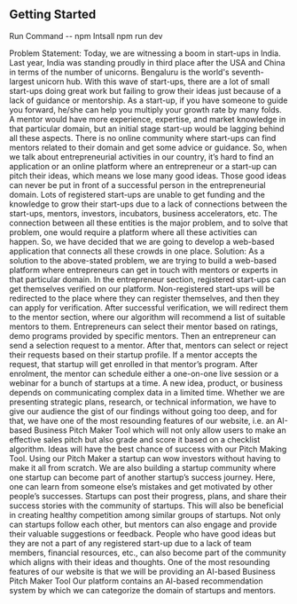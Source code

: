 ## Getting Started ##

Run Command -- npm Intsall
npm run dev


Problem Statement: Today, we are witnessing a boom in start-ups in India. Last year, India was standing proudly in third place after the USA and China in terms of the number of unicorns. Bengaluru is the world's seventh-largest unicorn hub. With this wave of start-ups, there are a lot of small start-ups doing great work but failing to grow their ideas just because of a lack of guidance or mentorship. As a start-up, if you have someone to guide you forward, he/she can help you multiply your growth rate by many folds. A mentor would have more experience, expertise, and market knowledge in that particular domain, but an initial stage start-up would be lagging behind all these aspects. There is no online community where start-ups can find mentors related to their domain and get some advice or guidance. So, when we talk about entrepreneurial activities in our country, it’s hard to find an application or an online platform where an entrepreneur or a start-up can pitch their ideas, which means we lose many good ideas. Those good ideas can never be put in front of a successful person in the entrepreneurial domain. Lots of registered start-ups are unable to get funding and the knowledge to grow their start-ups due to a lack of connections between the start-ups, mentors, investors, incubators, business accelerators, etc. The connection between all these entities is the major problem, and to solve that problem, one would require a platform where all these activities can happen. So, we have decided that we are going to develop a web-based application that connects all these crowds in one place. Solution: As a solution to the above-stated problem, we are trying to build a web-based platform where entrepreneurs can get in touch with mentors or experts in that particular domain. In the entrepreneur section, registered start-ups can get themselves verified on our platform. Non-registered start-ups will be redirected to the place where they can register themselves, and then they can apply for verification. After successful verification, we will redirect them to the mentor section, where our algorithm will recommend a list of suitable mentors to them. Entrepreneurs can select their mentor based on ratings, demo programs provided by specific mentors. Then an entrepreneur can send a selection request to a mentor. After that, mentors can select or reject their requests based on their startup profile. If a mentor accepts the request, that startup will get enrolled in that mentor’s program. After enrolment, the mentor can schedule either a one-on-one live session or a webinar for a bunch of startups at a time. A new idea, product, or business depends on communicating complex data in a limited time. Whether we are presenting strategic plans, research, or technical information, we have to give our audience the gist of our findings without going too deep, and for that, we have one of the most resounding features of our website, i.e. an AI-based Business Pitch Maker Tool which will not only allow users to make an effective sales pitch but also grade and score it based on a checklist algorithm. Ideas will have the best chance of success with our Pitch Making Tool. Using our Pitch Maker a startup can wow investors without having to make it all from scratch. We are also building a startup community where one startup can become part of another startup’s success journey. Here, one can learn from someone else’s mistakes and get motivated by other people’s successes. Startups can post their progress, plans, and share their success stories with the community of startups. This will also be beneficial in creating healthy competition among similar groups of startups. Not only can startups follow each other, but mentors can also engage and provide their valuable suggestions or feedback. People who have good ideas but they are not a part of any registered start-up due to a lack of team members, financial resources, etc., can also become part of the community which aligns with their ideas and thoughts. One of the most resounding features of our website is that we will be providing an AI-based Business Pitch Maker Tool Our platform contains an AI-based recommendation system by which we can categorize the domain of startups and mentors.
 